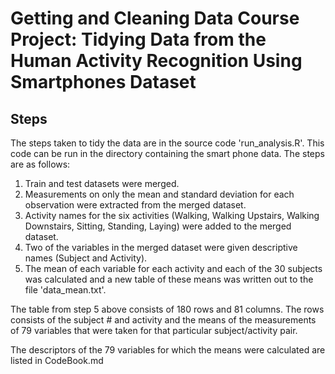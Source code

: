 Getting and Cleaning Data Course Project: Tidying Data from the Human Activity Recognition Using Smartphones Dataset
========================================


Steps
-----
The steps taken to tidy the data are in the source code 'run_analysis.R'. This code can be run in the directory containing the smart phone data. The steps are as follows:
 1. Train and test datasets were merged.
 2. Measurements on only the mean and standard deviation for each observation were extracted from the merged dataset.
 3. Activity names for the six activities (Walking, Walking Upstairs, Walking Downstairs, Sitting, Standing, Laying) were added to the merged dataset.
 4. Two of the variables in the merged dataset were given descriptive names (Subject and Activity).
 5. The mean of each variable for each activity and each of the 30 subjects was calculated and a new table of these means was written out to the file 'data_mean.txt'.

The table from step 5 above consists of 180 rows and 81 columns. The rows consists of the subject # and activity and the means of the measurements of 79 variables that were taken for that particular subject/activity pair.

The descriptors of the 79 variables for which the means were calculated are listed in CodeBook.md
